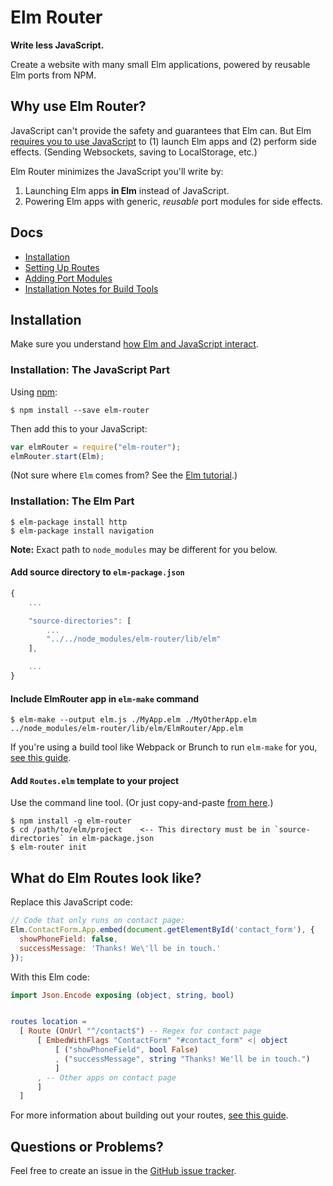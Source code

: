 # Elm Router

**Write less JavaScript.**

Create a website with many small Elm applications, powered by reusable Elm ports from NPM.

## Why use Elm Router?

JavaScript can't provide the safety and guarantees that Elm can. But Elm [requires you to use JavaScript](https://guide.elm-lang.org/interop/javascript.html) to (1) launch Elm apps and (2) perform side effects. (Sending Websockets, saving to LocalStorage, etc.)

Elm Router minimizes the JavaScript you'll write by:

1. Launching Elm apps **in Elm** instead of JavaScript.
2. Powering Elm apps with generic, *reusable* port modules for side effects.

## Docs

- [Installation](https://github.com/knledg/elm-router#installation)
- [Setting Up Routes](https://github.com/knledg/elm-router/blob/master/docs/SettingUpRoutes.md)
- [Adding Port Modules](https://github.com/knledg/elm-router/blob/master/docs/AddingPortModules.md)
- [Installation Notes for Build Tools](https://github.com/knledg/elm-router/blob/master/docs/BuildTools.md)

## Installation

Make sure you understand [how Elm and JavaScript interact](https://guide.elm-lang.org/interop/javascript.html).

### Installation: The JavaScript Part

Using [npm](https://www.npmjs.com/):

```
$ npm install --save elm-router
```

Then add this to your JavaScript:

```javascript
var elmRouter = require("elm-router");
elmRouter.start(Elm);
```

(Not sure where `Elm` comes from? See the [Elm tutorial](https://guide.elm-lang.org/interop/javascript.html).)

### Installation: The Elm Part

```
$ elm-package install http
$ elm-package install navigation
```

**Note:** Exact path to `node_modules` may be different for you below.

#### Add source directory to `elm-package.json`

```js
{
    ...

    "source-directories": [
        ...
        "../../node_modules/elm-router/lib/elm"
    ],

    ...
}
```

#### Include ElmRouter app in `elm-make` command

```
$ elm-make --output elm.js ./MyApp.elm ./MyOtherApp.elm ../node_modules/elm-router/lib/elm/ElmRouter/App.elm
```

If you're using a build tool like Webpack or Brunch to run `elm-make` for you, [see this guide](/docs/BuildTools.md).


#### Add `Routes.elm` template to your project

Use the command line tool. (Or just copy-and-paste [from here](https://github.com/knledg/elm-router/blob/master/lib/elm-templates/Routes.elm).)

```
$ npm install -g elm-router
$ cd /path/to/elm/project    <-- This directory must be in `source-directories` in elm-package.json
$ elm-router init
```

## What do Elm Routes look like?

Replace this JavaScript code:

```javascript
// Code that only runs on contact page:
Elm.ContactForm.App.embed(document.getElementById('contact_form'), {
  showPhoneField: false,
  successMessage: 'Thanks! We\'ll be in touch.'
});
```

With this Elm code:

```elm
import Json.Encode exposing (object, string, bool)


routes location =
  [ Route (OnUrl "^/contact$") -- Regex for contact page
      [ EmbedWithFlags "ContactForm" "#contact_form" <| object
          [ ("showPhoneField", bool False)
          , ("successMessage", string "Thanks! We'll be in touch.")
          ]
      , -- Other apps on contact page
      ]
  ]
```

For more information about building out your routes, [see this guide](/docs/SettingUpRoutes.md).

## Questions or Problems?

Feel free to create an issue in the [GitHub issue tracker](https://github.com/knledg/elm-router/issues).
